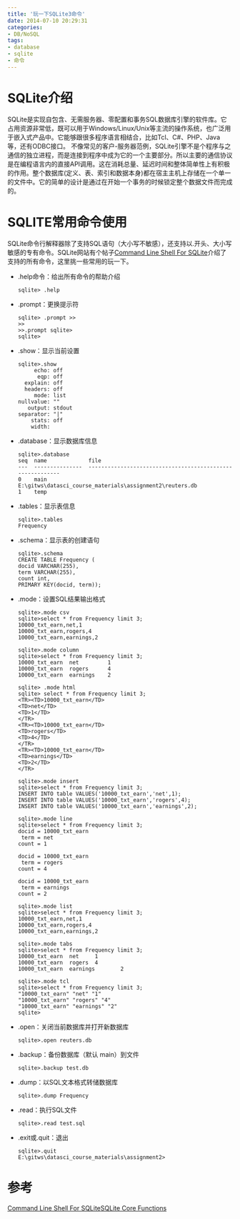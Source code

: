 ```yaml
---
title: '玩一下SQLite3命令'
date: 2014-07-10 20:29:31
categories: 
- DB/NoSQL
tags: 
- database
- sqlite
- 命令
---
```

# SQLite介绍

SQLite是实现自包含、无需服务器、零配置和事务SQL数据库引擎的软件库。它占用资源非常低，既可以用于Windows/Linux/Unix等主流的操作系统，也广泛用于嵌入式产品中。它能够跟很多程序语言相结合，比如Tcl、C#、PHP、Java等，还有ODBC接口。
不像常见的客户-服务器范例，SQLite引擎不是个程序与之通信的独立进程，而是连接到程序中成为它的一个主要部分。所以主要的通信协议是在编程语言内的直接API调用。这在消耗总量、延迟时间和整体简单性上有积极的作用。整个数据库(定义、表、索引和数据本身)都在宿主主机上存储在一个单一的文件中。它的简单的设计是通过在开始一个事务的时候锁定整个数据文件而完成的。

# SQLITE常用命令使用

SQLite命令行解释器除了支持SQL语句（大小写不敏感），还支持以.开头、大小写敏感的专有命令。SQLite网站有个帖子[Command Line Shell For SQLite](http://www.sqlite.org/cli.html)介绍了支持的所有命令，这里挑一些常用的玩一下。
- .help命令：给出所有命令的帮助介绍
   ```
   sqlite> .help
   ```
- .prompt：更换提示符
   ```
   sqlite> .prompt >>
   >>
   >>.prompt sqlite>
   sqlite>
   ```
- .show：显示当前设置
   ```
   sqlite>.show
        echo: off
         eqp: off
     explain: off
     headers: off
        mode: list
   nullvalue: ""
      output: stdout
   separator: "|"
       stats: off
       width:
   ```
- .database：显示数据库信息
   ```
   sqlite>.database
   seq  name             file
   ---  ---------------  ----------------------------------------------------------
   0    main             E:\gitws\datasci_course_materials\assignment2\reuters.db
   1    temp
   ```
- .tables：显示表信息
   ```
   sqlite>.tables
   Frequency
   ```
- .schema：显示表的创建语句
   ```
   sqlite>.schema
   CREATE TABLE Frequency (
   docid VARCHAR(255),
   term VARCHAR(255),
   count int,
   PRIMARY KEY(docid, term));
   ```
- .mode：设置SQL结果输出格式
   ```
   sqlite>.mode csv
   sqlite>select * from Frequency limit 3;
   10000_txt_earn,net,1
   10000_txt_earn,rogers,4
   10000_txt_earn,earnings,2

   sqlite>.mode column
   sqlite>select * from Frequency limit 3;
   10000_txt_earn  net         1
   10000_txt_earn  rogers      4
   10000_txt_earn  earnings    2

   sqlite> .mode html
   sqlite> select * from Frequency limit 3;
   <TR><TD>10000_txt_earn</TD>
   <TD>net</TD>
   <TD>1</TD>
   </TR>
   <TR><TD>10000_txt_earn</TD>
   <TD>rogers</TD>
   <TD>4</TD>
   </TR>
   <TR><TD>10000_txt_earn</TD>
   <TD>earnings</TD>
   <TD>2</TD>
   </TR>

   sqlite>.mode insert
   sqlite>select * from Frequency limit 3;
   INSERT INTO table VALUES('10000_txt_earn','net',1);
   INSERT INTO table VALUES('10000_txt_earn','rogers',4);
   INSERT INTO table VALUES('10000_txt_earn','earnings',2);

   sqlite>.mode line
   sqlite>select * from Frequency limit 3;
   docid = 10000_txt_earn
    term = net
   count = 1
   
   docid = 10000_txt_earn
    term = rogers
   count = 4
   
   docid = 10000_txt_earn
    term = earnings
   count = 2

   sqlite>.mode list
   sqlite>select * from Frequency limit 3;
   10000_txt_earn,net,1
   10000_txt_earn,rogers,4
   10000_txt_earn,earnings,2

   sqlite>.mode tabs
   sqlite>select * from Frequency limit 3;
   10000_txt_earn  net     1
   10000_txt_earn  rogers  4
   10000_txt_earn  earnings        2

   sqlite>.mode tcl
   sqlite>select * from Frequency limit 3;
   "10000_txt_earn" "net" "1"
   "10000_txt_earn" "rogers" "4"
   "10000_txt_earn" "earnings" "2"
   sqlite>
   ```
- .open：关闭当前数据库并打开新数据库
   ```
   sqlite>.open reuters.db
   ```
- .backup：备份数据库（默认 main）到文件
   ```
   sqlite>.backup test.db
   ```
- .dump：以SQL文本格式转储数据库
   ```
   sqlite>.dump Frequency
   ```
- .read：执行SQL文件
   ```
   sqlite>.read test.sql
   ```
- .exit或.quit：退出
   ```
   sqlite>.quit
   E:\gitws\datasci_course_materials\assignment2>
   ```

# 参考

[Command Line Shell For SQLite](http://www.sqlite.org/cli.html)[SQLite Core Functions](http://www.sqlite.org/lang_corefunc.html)  